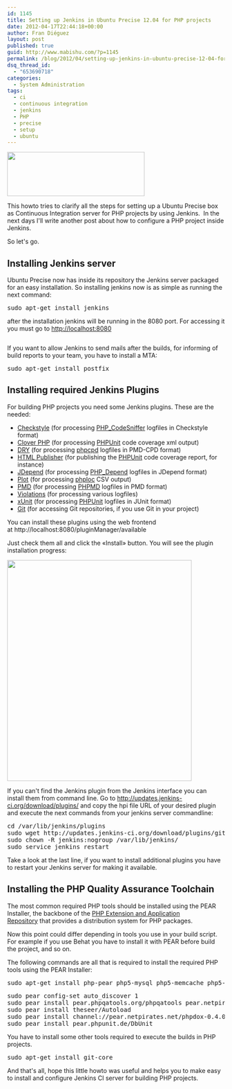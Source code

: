 ```yaml
---
id: 1145
title: Setting up Jenkins in Ubuntu Precise 12.04 for PHP projects
date: 2012-04-17T22:44:18+00:00
author: Fran Diéguez
layout: post
published: true
guid: http://www.mabishu.com/?p=1145
permalink: /blog/2012/04/setting-up-jenkins-in-ubuntu-precise-12-04-for-php-projects/
dsq_thread_id:
  - "653690718"
categories:
  - System Administration
tags:
  - ci
  - continuous integration
  - jenkins
  - PHP
  - precise
  - setup
  - ubuntu
---
```

<img class="alignright  wp-image-1155" title="jenkins_logo" alt="" src="http://www.mabishu.com/wp-content/uploads/2012/04/jenkins_logo.png" width="318" height="102" />

This howto tries to clarify all the steps for setting up a Ubuntu Precise box as Continuous Integration server for PHP projects by using Jenkins.  In the next days I'll write another post about how to configure a PHP project inside Jenkins.

So let's go.<!--more-->
<h2>Installing Jenkins server</h2>
Ubuntu Precise now has inside its repository the Jenkins server packaged for an easy installation. So installing jenkins now is as simple as running the next command:
<div>
<div>
<pre>sudo apt-get install jenkins</pre>
</div>
</div>
<!--more-->after the installation jenkins will be running in the 8080 port. For accessing it you must go to <a href="http://localhost:8080">http://localhost:8080</a>
<p style="text-align: center;"><a href="http://www.mabishu.com/wp-content/uploads/2012/04/1-jenkins-ready.png"><img class=" wp-image-1147 aligncenter" style="max-width: 100%;" title="1-jenkins-ready" alt="" src="http://www.mabishu.com/wp-content/uploads/2012/04/1-jenkins-ready.png" /></a></p>
If you want to allow Jenkins to send mails after the builds, for informing of build reports to your team, you have to install a MTA:
<pre>sudo apt-get install postfix</pre>
<h2>Installing required Jenkins Plugins</h2>
For building PHP projects you need some Jenkins plugins. These are the needed:
<ul>
	<li><a href="http://wiki.jenkins-ci.org/display/JENKINS/Checkstyle+Plugin">Checkstyle</a> (for processing <a href="http://pear.php.net/PHP_CodeSniffer">PHP_CodeSniffer</a> logfiles in Checkstyle format)</li>
	<li><a href="http://wiki.jenkins-ci.org/display/JENKINS/Clover+PHP+Plugin">Clover PHP</a> (for processing <a href="http://www.phpunit.de/">PHPUnit</a> code coverage xml output)</li>
	<li><a href="http://wiki.jenkins-ci.org/display/JENKINS/DRY+Plugin">DRY</a> (for processing <a href="https://github.com/sebastianbergmann/phpcpd">phpcpd</a> logfiles in PMD-CPD format)</li>
	<li><a href="http://wiki.jenkins-ci.org/display/JENKINS/HTML+Publisher+Plugin">HTML Publisher</a> (for publishing the <a href="http://www.phpunit.de/">PHPUnit</a> code coverage report, for instance)</li>
	<li><a href="http://wiki.jenkins-ci.org/display/JENKINS/JDepend+Plugin">JDepend</a> (for processing <a href="http://pdepend.org/">PHP_Depend</a> logfiles in JDepend format)</li>
	<li><a href="http://wiki.jenkins-ci.org/display/JENKINS/Plot+Plugin">Plot</a> (for processing <a href="https://github.com/sebastianbergmann/phploc">phploc</a> CSV output)</li>
	<li><a href="http://wiki.jenkins-ci.org/display/JENKINS/PMD+Plugin">PMD</a> (for processing <a href="http://phpmd.org/">PHPMD</a> logfiles in PMD format)</li>
	<li><a href="http://wiki.jenkins-ci.org/display/JENKINS/Violations">Violations</a> (for processing various logfiles)</li>
	<li><a href="http://wiki.jenkins-ci.org/display/JENKINS/xUnit+Plugin">xUnit</a> (for processing <a href="http://www.phpunit.de/">PHPUnit</a> logfiles in JUnit format)</li>
	<li><a href="https://wiki.jenkins-ci.org/display/JENKINS/Git%20Plugin">Git</a> (for accessing Git repositories, if you use Git in your project)</li>
</ul>
You can install these plugins using the web frontend at http://localhost:8080/pluginManager/available

Just check them all and click the «Install» button. You will see the plugin installation progress:

<a href="http://www.mabishu.com/wp-content/uploads/2012/04/2-installing-plugins.png"><img class="size-full wp-image-1148 aligncenter" title="2-installing-plugins" alt="" src="http://www.mabishu.com/wp-content/uploads/2012/04/2-installing-plugins.png" width="427" height="510" /></a>

If you can't find the Jenkins plugin from the Jenkins interface you can install them from command line. Go to <a href="http://updates.jenkins-ci.org/download/plugins/">http://updates.jenkins-ci.org/download/plugins/</a> and copy the hpi file URL of your desired plugin and execute the next commands from your jenkins server commandline:
<pre>cd /var/lib/jenkins/plugins
sudo wget http://updates.jenkins-ci.org/download/plugins/git/1.1.17/git.hpi
sudo chown -R jenkins:nogroup /var/lib/jenkins/
sudo service jenkins restart</pre>
Take a look at the last line, if you want to install additional plugins you have to restart your Jenkins server for making it available.
<h2>Installing the PHP Quality Assurance Toolchain</h2>
The most common required PHP tools should be installed using the PEAR Installer, the backbone of the <a href="http://pear.php.net/">PHP Extension and Application Repository</a> that provides a distribution system for PHP packages.

Now this point could differ depending in tools you use in your build script. For example if you use Behat you have to install it with PEAR before build the project, and so on.

The following commands are all that is required to install the required PHP tools using the PEAR Installer:
<pre>sudo apt-get install php-pear php5-mysql php5-memcache php5-imagick php5-curl php-apc php5-sqlite php5-xsl php5-xdebug</pre>
<pre>sudo pear config-set auto_discover 1
sudo pear install pear.phpqatools.org/phpqatools pear.netpirates.net/phpDox
sudo pear install theseer/Autoload
sudo pear install channel://pear.netpirates.net/phpdox-0.4.0
sudo pear install pear.phpunit.de/DbUnit</pre>
You have to install some other tools required to execute the builds in PHP projects.
<pre>sudo apt-get install git-core</pre>
And that's all, hope this little howto was useful and helps you to make easy to install and configure Jenkins CI server for building PHP projects.